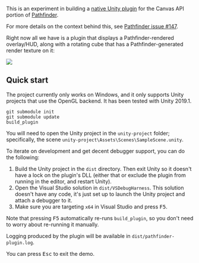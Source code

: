 This is an experiment in building a [native Unity plugin][] for the Canvas API
portion of [Pathfinder][].

For more details on the context behind this, see 
[Pathfinder issue #147](https://github.com/pcwalton/pathfinder/issues/147).

Right now all we have is a plugin that displays a Pathfinder-rendered
overlay/HUD, along with a rotating cube that has a Pathfinder-generated
render texture on it:

<img src="https://user-images.githubusercontent.com/124687/60773386-e52cb700-a0d2-11e9-8561-2939c9301779.png">

## Quick start

The project currently only works on Windows, and it only supports
Unity projects that use the OpenGL backend. It has been tested
with Unity 2019.1.

```
git submodule init
git submodule update
build_plugin
```

You will need to open the Unity project in the `unity-project` folder;
specifically, the scene `unity-project\Assets\Scenes\SampleScene.unity`.

To iterate on development and get decent debugger support, you can
do the following:

1. Build the Unity project in the `dist` directory. Then exit Unity so it
   doesn't have a lock on the plugin's DLL (either that or exclude the
   plugin from running in the editor, and restart Unity).
2. Open the Visual Studio solution in `dist/VSDebugHarness`. This solution
   doesn't have any code, it's just set up to launch the Unity project
   and attach a debugger to it.
3. Make sure you are targeting `x64` in Visual Studio and press <kbd>F5</kbd>.

Note that pressing <kbd>F5</kbd> automatically re-runs `build_plugin`, so you
don't need to worry about re-running it manually.

Logging produced by the plugin will be available in `dist/pathfinder-plugin.log`.

You can press <kbd>Esc</kbd> to exit the demo.

[native Unity plugin]: https://docs.unity3d.com/Manual/NativePlugins.html
[Pathfinder]: https://github.com/pcwalton/pathfinder
